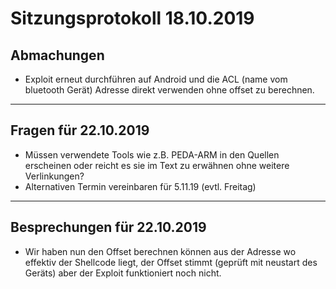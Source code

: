 # Sitzungsprotokoll 18.10.2019

## Abmachungen
* Exploit erneut durchführen auf Android und die ACL (name vom bluetooth Gerät) Adresse direkt verwenden ohne offset zu berechnen.

---

## Fragen für 22.10.2019
* Müssen verwendete Tools wie z.B. PEDA-ARM in den Quellen erscheinen oder reicht es sie im Text zu erwähnen ohne weitere Verlinkungen?
* Alternativen Termin vereinbaren für 5.11.19 (evtl. Freitag)

---

## Besprechungen für 22.10.2019
* Wir haben nun den Offset berechnen können aus der Adresse wo effektiv der Shellcode liegt, der Offset stimmt (geprüft mit neustart des Geräts) aber der Exploit funktioniert noch nicht.
